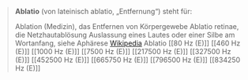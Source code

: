 > **Ablatio** (von lateinisch ablatio, „Entfernung“) steht für:
>
> Ablation (Medizin), das Entfernen von Körpergewebe
> Ablatio retinae, die Netzhautablösung
> Auslassung eines Lautes oder einer Silbe am Wortanfang, siehe Aphärese
> [Wikipedia](https://de.wikipedia.org/wiki/Ablatio)
Ablatio
[[80 Hz (E)]]
[[460 Hz (E)]]
[[1000 Hz (E)]]
[[7500 Hz (E)]]
[[217500 Hz (E)]]
[[327500 Hz (E)]]
[[452500 Hz (E)]]
[[665750 Hz (E)]]
[[796500 Hz (E)]]
[[834250 Hz (E)]]